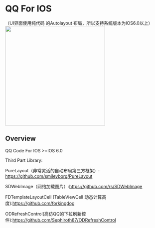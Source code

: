 # QQ For IOS
（UI界面使用纯代码 的Autolayout 布局，所以支持系统版本为IOS6.0以上）
<img src="https://github.com/weida-studio/QQ/blob/master/Sceenshots/screenShots.gif" width="320">

## Overview
QQ Code For IOS  >=IOS 6.0

Third Part Library:

PureLayout（非常灵活的自动布局第三方框架）: https://github.com/smileyborg/PureLayout

SDWebImage（网络加载图片）:https://github.com/rs/SDWebImage 

FDTemplateLayoutCell (TableViewCell 动态计算高度):https://github.com/forkingdog

ODRefreshControl(高仿QQ的下拉刷新控件):https://github.com/Sephiroth87/ODRefreshControl





